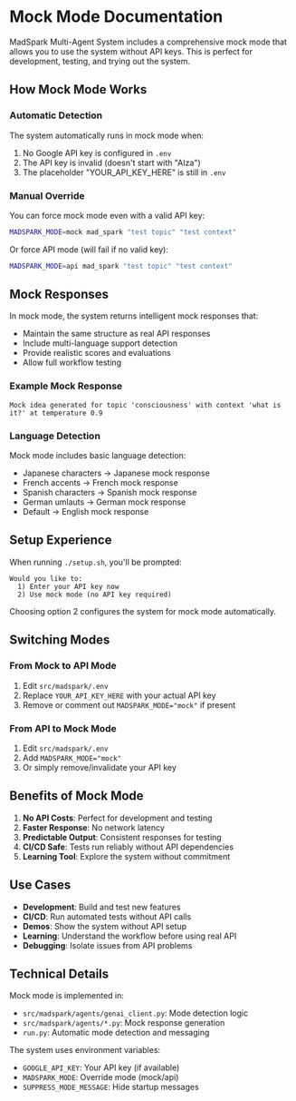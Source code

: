 # Mock Mode Documentation

MadSpark Multi-Agent System includes a comprehensive mock mode that allows you to use the system without API keys. This is perfect for development, testing, and trying out the system.

## How Mock Mode Works

### Automatic Detection
The system automatically runs in mock mode when:
1. No Google API key is configured in `.env`
2. The API key is invalid (doesn't start with "AIza")
3. The placeholder "YOUR_API_KEY_HERE" is still in `.env`

### Manual Override
You can force mock mode even with a valid API key:
```bash
MADSPARK_MODE=mock mad_spark "test topic" "test context"
```

Or force API mode (will fail if no valid key):
```bash
MADSPARK_MODE=api mad_spark "test topic" "test context"
```

## Mock Responses

In mock mode, the system returns intelligent mock responses that:
- Maintain the same structure as real API responses
- Include multi-language support detection
- Provide realistic scores and evaluations
- Allow full workflow testing

### Example Mock Response
```
Mock idea generated for topic 'consciousness' with context 'what is it?' at temperature 0.9
```

### Language Detection
Mock mode includes basic language detection:
- Japanese characters → Japanese mock response
- French accents → French mock response
- Spanish characters → Spanish mock response
- German umlauts → German mock response
- Default → English mock response

## Setup Experience

When running `./setup.sh`, you'll be prompted:
```
Would you like to:
  1) Enter your API key now
  2) Use mock mode (no API key required)
```

Choosing option 2 configures the system for mock mode automatically.

## Switching Modes

### From Mock to API Mode
1. Edit `src/madspark/.env`
2. Replace `YOUR_API_KEY_HERE` with your actual API key
3. Remove or comment out `MADSPARK_MODE="mock"` if present

### From API to Mock Mode
1. Edit `src/madspark/.env`
2. Add `MADSPARK_MODE="mock"`
3. Or simply remove/invalidate your API key

## Benefits of Mock Mode

1. **No API Costs**: Perfect for development and testing
2. **Faster Response**: No network latency
3. **Predictable Output**: Consistent responses for testing
4. **CI/CD Safe**: Tests run reliably without API dependencies
5. **Learning Tool**: Explore the system without commitment

## Use Cases

- **Development**: Build and test new features
- **CI/CD**: Run automated tests without API calls
- **Demos**: Show the system without API setup
- **Learning**: Understand the workflow before using real API
- **Debugging**: Isolate issues from API problems

## Technical Details

Mock mode is implemented in:
- `src/madspark/agents/genai_client.py`: Mode detection logic
- `src/madspark/agents/*.py`: Mock response generation
- `run.py`: Automatic mode detection and messaging

The system uses environment variables:
- `GOOGLE_API_KEY`: Your API key (if available)
- `MADSPARK_MODE`: Override mode (mock/api)
- `SUPPRESS_MODE_MESSAGE`: Hide startup messages